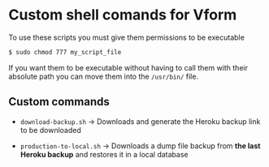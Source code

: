 # Custom shell comands for Vform

To use these scripts you must give them permissions to be executable

```sh
$ sudo chmod 777 my_script_file
```

If you want them to be executable without having to call them with their absolute path you can  move them into the `/usr/bin/` file.


## Custom commands

* `download-backup.sh` -> Downloads and generate the Heroku backup link to be downloaded

* `production-to-local.sh` -> Downloads a dump file backup from **the last Heroku backup** and restores it in a local database
